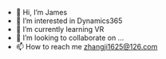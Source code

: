 - 👋 Hi, I’m James
- 👀 I’m interested in Dynamics365 
- 🌱 I’m currently learning VR
- 💞️ I’m looking to collaborate on ...
- 📫 How to reach me zhangji1625@126.com

<!---
JavaGle/JavaGle is a ✨ special ✨ repository because its `README.md` (this file) appears on your GitHub profile.
You can click the Preview link to take a look at your changes.
--->
